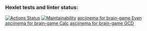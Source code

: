 ### Hexlet tests and linter status:
[![Actions Status](https://github.com/marininiurii/frontend-project-44/workflows/hexlet-check/badge.svg)](https://github.com/marininiurii/frontend-project-44/actions)
[![Maintainability](https://api.codeclimate.com/v1/badges/d8201c52f97274ed9f66/maintainability)](https://codeclimate.com/github/marininiurii/frontend-project-44/maintainability)
[asciinema for brain-game Even](https://asciinema.org/a/c4827fWgu8pTAFXfusPiES1zF) 
[asciinema for brain-game Calc](https://asciinema.org/a/st81vPoQnZmvkLPl10uDtTiwu)
[asciinema for brain-game GCD](https://asciinema.org/a/OYRgulmZbzShRcIJ7dwMgHL1Q)

